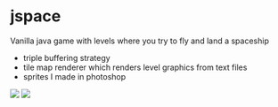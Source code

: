 # jspace
Vanilla java game with levels where you try to fly and land a spaceship 

- triple buffering strategy
- tile map renderer which renders level graphics from text files 
- sprites I made in photoshop 

![](https://i.imgur.com/4MODSQU.png)
![](https://i.imgur.com/yPTZxMB.png)
